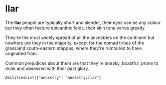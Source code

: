 # Ilar

The **Ilar** people are typically short and slender, their eyes can be any colour but they often feature epicanthic folds, their skin tone varies greatly.

They're the most widely spread of all the ancestries on the continent but nowhere are they in the majority, except for the nomad tribes of the  grassland south-eastern steppes, where they're rumoured to have originated from.

Common prejudices about them are that they're sneaky, boastful, prone to drink and obsessed with their past glory.

`AbilitiesList|{"ancestry": "ancestry:ilar"}`